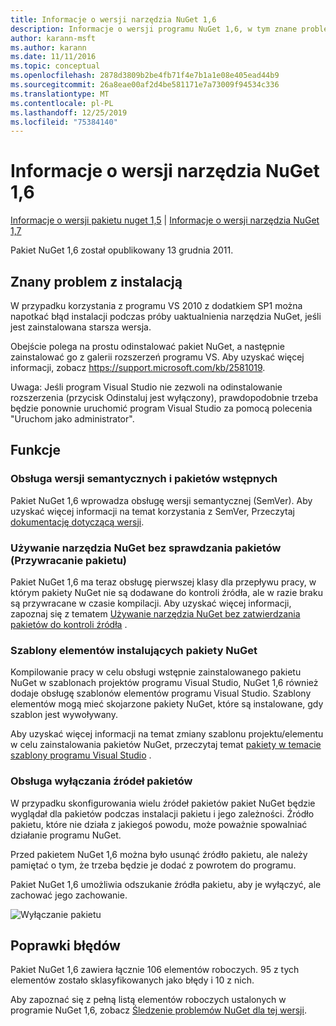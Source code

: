 ```yaml
---
title: Informacje o wersji narzędzia NuGet 1,6
description: Informacje o wersji programu NuGet 1,6, w tym znane problemy, poprawki błędów, dodane funkcje i DCR.
author: karann-msft
ms.author: karann
ms.date: 11/11/2016
ms.topic: conceptual
ms.openlocfilehash: 2878d3809b2be4fb71f4e7b1a1e08e405ead44b9
ms.sourcegitcommit: 26a8eae00af2d4be581171e7a73009f94534c336
ms.translationtype: MT
ms.contentlocale: pl-PL
ms.lasthandoff: 12/25/2019
ms.locfileid: "75384140"
---
```

 # <a name="nuget-16-release-notes"></a>Informacje o wersji narzędzia NuGet 1,6

[Informacje o wersji pakietu nuget 1,5](../release-notes/nuget-1.5.md) | [Informacje o wersji narzędzia NuGet 1,7](../release-notes/nuget-1.7.md)

Pakiet NuGet 1,6 został opublikowany 13 grudnia 2011.

## <a name="known-installation-issue"></a>Znany problem z instalacją
W przypadku korzystania z programu VS 2010 z dodatkiem SP1 można napotkać błąd instalacji podczas próby uaktualnienia narzędzia NuGet, jeśli jest zainstalowana starsza wersja.

Obejście polega na prostu odinstalować pakiet NuGet, a następnie zainstalować go z galerii rozszerzeń programu VS.  Aby uzyskać więcej informacji, zobacz <https://support.microsoft.com/kb/2581019>.

Uwaga: Jeśli program Visual Studio nie zezwoli na odinstalowanie rozszerzenia (przycisk Odinstaluj jest wyłączony), prawdopodobnie trzeba będzie ponownie uruchomić program Visual Studio za pomocą polecenia "Uruchom jako administrator".

## <a name="features"></a>Funkcje

### <a name="support-for-semantic-versioning-and-prerelease-packages"></a>Obsługa wersji semantycznych i pakietów wstępnych
Pakiet NuGet 1,6 wprowadza obsługę wersji semantycznej (SemVer). Aby uzyskać więcej informacji na temat korzystania z SemVer, Przeczytaj [dokumentację dotyczącą wersji](../create-packages/prerelease-packages.md).

### <a name="using-nuget-without-checking-in-packages-package-restore"></a>Używanie narzędzia NuGet bez sprawdzania pakietów (Przywracanie pakietu)
Pakiet NuGet 1,6 ma teraz obsługę pierwszej klasy dla przepływu pracy, w którym pakiety NuGet nie są dodawane do kontroli źródła, ale w razie braku są przywracane w czasie kompilacji. Aby uzyskać więcej informacji, zapoznaj się z tematem [Używanie narzędzia NuGet bez zatwierdzania pakietów do kontroli źródła](../consume-packages/packages-and-source-control.md) .

### <a name="item-templates-that-install-nuget-packages"></a>Szablony elementów instalujących pakiety NuGet
Kompilowanie pracy w celu obsługi wstępnie zainstalowanego pakietu NuGet w szablonach projektów programu Visual Studio, NuGet 1,6 również dodaje obsługę szablonów elementów programu Visual Studio. Szablony elementów mogą mieć skojarzone pakiety NuGet, które są instalowane, gdy szablon jest wywoływany.

Aby uzyskać więcej informacji na temat zmiany szablonu projektu/elementu w celu zainstalowania pakietów NuGet, przeczytaj temat [pakiety w temacie szablony programu Visual Studio](../visual-studio-extensibility/visual-studio-templates.md) .

### <a name="support-for-disabling-package-sources"></a>Obsługa wyłączania źródeł pakietów
W przypadku skonfigurowania wielu źródeł pakietów pakiet NuGet będzie wyglądał dla pakietów podczas instalacji pakietu i jego zależności. Źródło pakietu, które nie działa z jakiegoś powodu, może poważnie spowalniać działanie programu NuGet.

Przed pakietem NuGet 1,6 można było usunąć źródło pakietu, ale należy pamiętać o tym, że trzeba będzie je dodać z powrotem do programu.

Pakiet NuGet 1,6 umożliwia odszukanie źródła pakietu, aby je wyłączyć, ale zachować jego zachowanie.

![Wyłączanie pakietu](./media/package-source-with-disabled-source.png)

## <a name="bug-fixes"></a>Poprawki błędów
Pakiet NuGet 1,6 zawiera łącznie 106 elementów roboczych. 95 z tych elementów zostało sklasyfikowanych jako błędy i 10 z nich.

Aby zapoznać się z pełną listą elementów roboczych ustalonych w programie NuGet 1,6, zobacz [Śledzenie problemów NuGet dla tej wersji](http://nuget.codeplex.com/workitem/list/advanced?keyword=&status=Closed&type=All&priority=All&release=NuGet%201.6&assignedTo=All&component=All&sortField=Votes&sortDirection=Descending&page=0).
